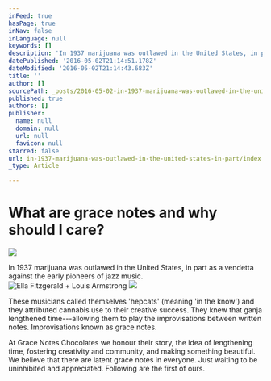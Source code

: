 ```yaml
---
inFeed: true
hasPage: true
inNav: false
inLanguage: null
keywords: []
description: 'In 1937 marijuana was outlawed in the United States, in part as a vendetta against the early pioneers of jazz music. '
datePublished: '2016-05-02T21:14:51.178Z'
dateModified: '2016-05-02T21:14:43.683Z'
title: ''
author: []
sourcePath: _posts/2016-05-02-in-1937-marijuana-was-outlawed-in-the-united-states-in-part.md
published: true
authors: []
publisher:
  name: null
  domain: null
  url: null
  favicon: null
starred: false
url: in-1937-marijuana-was-outlawed-in-the-united-states-in-part/index.html
_type: Article

---
```

# What are grace notes and why should I care?
![](https://the-grid-user-content.s3-us-west-2.amazonaws.com/ecc51a19-dc50-4ec8-b57b-c917e2a7f3e2.jpg)

In 1937 marijuana was outlawed in the United States, in part as a vendetta against the early pioneers of jazz music. ![Ella Fitzgerald + Louis Armstrong](https://the-grid-user-content.s3-us-west-2.amazonaws.com/fda22cb5-5ae9-4a9d-b284-7d2e5ab97012.jpg)
![](https://the-grid-user-content.s3-us-west-2.amazonaws.com/5e8c7684-6449-41ea-9c35-ff5b7a1df7a9.jpg)

These musicians called themselves 'hepcats' (meaning 'in the know') and they attributed cannabis use to their creative success. They knew that ganja lengthened time---allowing them to play the improvisations between written notes. Improvisations known as grace notes. 

At Grace Notes Chocolates we honour their story, the idea of lengthening time, fostering creativity and community, and making something beautiful. We believe that there are latent grace notes in everyone. Just waiting to be uninhibited and appreciated. Following are the first of ours.